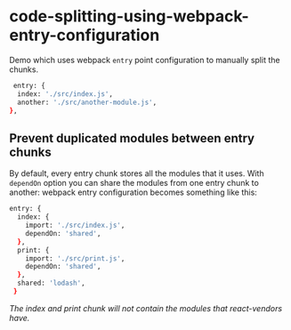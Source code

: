 # code-splitting-using-webpack-entry-configuration

Demo which uses webpack <code>entry</code> point configuration to manually split the chunks.

```sh
 entry: {
  index: './src/index.js',
  another: './src/another-module.js',
},
```


## Prevent duplicated modules between entry chunks
By default, every entry chunk stores all the modules that it uses. With <code>dependOn</code> option you can share the modules from one entry chunk to another:
webpack entry configuration becomes something like this:

```sh
entry: {
  index: {
    import: './src/index.js',
    dependOn: 'shared',
  },
  print: {
    import: './src/print.js',
    dependOn: 'shared',
  },
  shared: 'lodash',
 }
```

_The index and print chunk will not contain the modules that react-vendors have._
